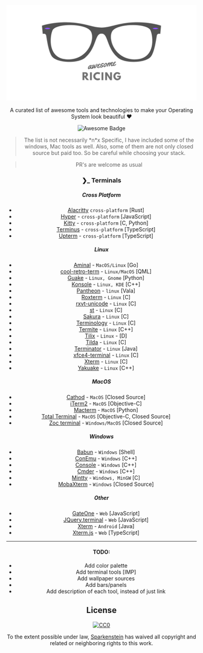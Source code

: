 <div align="center">
	<div>
		<img src="media/logo.png" alt="Awesome Ricing">
	</div>
  <p> A curated list of awesome tools and technologies to make your Operating System look beautiful ❤️ </p>
  <img src="https://awesome.re/badge.svg" alt="Awesome Badge">
<div>

> The list is not necessarily \*n\*x Specific, I have included some of the windows, Mac tools as well. Also, some of them are not only closed source but paid too. So be careful while choosing your stack.

> PR's are welcome as usual

### ❯\_ Terminals

##### Cross Platform

- [Alacritty](https://github.com/jwilm/alacritty) `cross-platform` [Rust]
- [Hyper](https://github.com/zeit/hyper) - `cross-platform` [JavaScript]
- [Kitty](https://github.com/kovidgoyal/kitty) - `cross-platform` [C, Python]
- [Terminus](https://github.com/Eugeny/terminus) - `cross-platform` [TypeScript]
- [Upterm](https://github.com/railsware/upterm) - `cross-platform` [TypeScript]

##### Linux

- [Aminal](https://github.com/liamg/aminal) - `MacOS/Linux` [Go]
- [cool-retro-term](https://github.com/Swordfish90/cool-retro-term) - `Linux/MacOS` [QML]
- [Guake](https://github.com/Guake/guake) - `Linux, Gnome` [Python]
- [Konsole](https://konsole.kde.org/) - `Linux, KDE` [C++]
- [Pantheon](https://github.com/elementary/terminal) - `linux` [Vala]
- [Roxterm](http://roxterm.sourceforge.net/) - `Linux` [C]
- [rxvt-unicode](http://software.schmorp.de/pkg/rxvt-unicode.html) - `Linux` [C]
- [st](https://st.suckless.org/) - `Linux` [C]
- [Sakura](https://launchpad.net/sakura) - `Linux` [C]
- [Terminology](https://github.com/billiob/terminology) - `Linux` [C]
- [Termite](https://github.com/thestinger/termite/) - `Linux` [C++]
- [Tilix](https://gnunn1.github.io/tilix-web/) - `Linux` - [D]
- [Tilda](https://github.com/lanoxx/tilda) - `Linux` [C]
- [Terminator](https://gnometerminator.blogspot.com/p/introduction.html) - `Linux` [Java]
- [xfce4-terminal](https://github.com/xfce-mirror/xfce4-terminal) - `Linux` [C]
- [Xterm](http://invisible-island.net/xterm/) - `Linux` [C]
- [Yakuake](https://www.kde.org/applications/system/yakuake/) - `Linux` [C++]

##### MacOS

- [Cathod](http://www.secretgeometry.com/apps/cathode/) - `MacOS` [Closed Source]
- [iTerm2](https://github.com/gnachman/iTerm2) - `MacOS` [Objective-C]
- [Macterm](https://www.macterm.net/) - `MacOS` [Python]
- [Total Terminal](https://totalterminal.binaryage.com/) - `MacOS` [Objective-C, Closed Source]
- [Zoc terminal](https://www.emtec.com/zoc/) - `Windows/MacOS` [Closed Source]

##### Windows

- [Babun](http://babun.github.io/) - `Windows` [Shell]
- [ConEmu](https://github.com/Maximus5/ConEmu) - `Windows` [C++]
- [Console](https://github.com/cbucher/console) - `Windows` [C++]
- [Cmder](https://github.com/cmderdev/cmder) - `Windows` [C++]
- [Mintty](https://mintty.github.io/) - `Windows, MinGW` [C]
- [MobaXterm](https://mobaxterm.mobatek.net/) - `Windows` [Closed Source]

##### Other

- [GateOne](https://github.com/liftoff/GateOne) - `Web` [JavaScript]
- [JQuery.terminal](https://terminal.jcubic.pl/) - `Web` [JavaScript]
- [Xterm](https://github.com/termux/termux-app) - `Android` [Java]
- [Xterm.js](https://xtermjs.org/) - `Web` [TypeScript]

---

#### TODO:

- Add color palette
- Add terminal tools [IMP]
- Add wallpaper sources
- Add bars/panels
- Add description of each tool, instead of just link

## License

[![CC0](http://mirrors.creativecommons.org/presskit/buttons/88x31/svg/cc-zero.svg)](https://creativecommons.org/publicdomain/zero/1.0/)

To the extent possible under law, [Sparkenstein](https://github.com/Sparkenstein) has waived all copyright and related or neighboring rights to this work.
